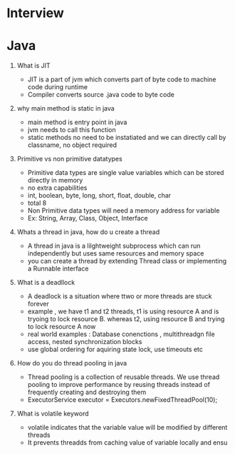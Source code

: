 Interview
=========

# Java

1. What is JIT
   - JIT is a part of jvm which converts part of byte code to machine code during runtime
   - Compiler converts source .java code to byte code

2. why main method is static in java
    - main method is entry point in java
    - jvm needs to call this function
    - static methods no need to be instatiated and we can  directly call by classname, no object required

3. Primitive vs non primitive datatypes
    - Primitive data types are single value variables which can be stored directly in memory
    - no extra capabilities
    - int, boolean, byte, long, short, float, double, char
    - total 8
    - Non Primitive data types will need a memory address for variable
    - Ex: String, Array, Class, Object, Interface

4. Whats a thread in java, how do u create a thread
    - A thread in java is a lilghtweight subprocess which can run independently but uses same resources and memory space
    - you can create a thread by extending Thread class or implementing a Runnable interface

5. What is a deadllock
    - A deadlock is a situation where ttwo or more threads are stuck forever
    - example , we have t1 and t2 threads, t1 is using resource A and is tryoing to lock resource B. whereas t2, using resource B and trying to lock resource A now
    - real world examples : Database conenctions , multithreadgn file access, nested synchronization blocks
    - use global ordering for aquiring state lock,  use timeouts etc

6. How do you do thread pooling in java
    - Thread pooling is a collection of reusable threads. We use thread pooling to improve performance by reusing threads instead of frequently creating and destroying them
    - ExecutorService executor = Executors.newFixedThreadPool(10);

7. What is volatile keyword
   - volatile indicates that the variable value will be modified by different threads
   - It prevents threadds from caching value of variable locally and ensu